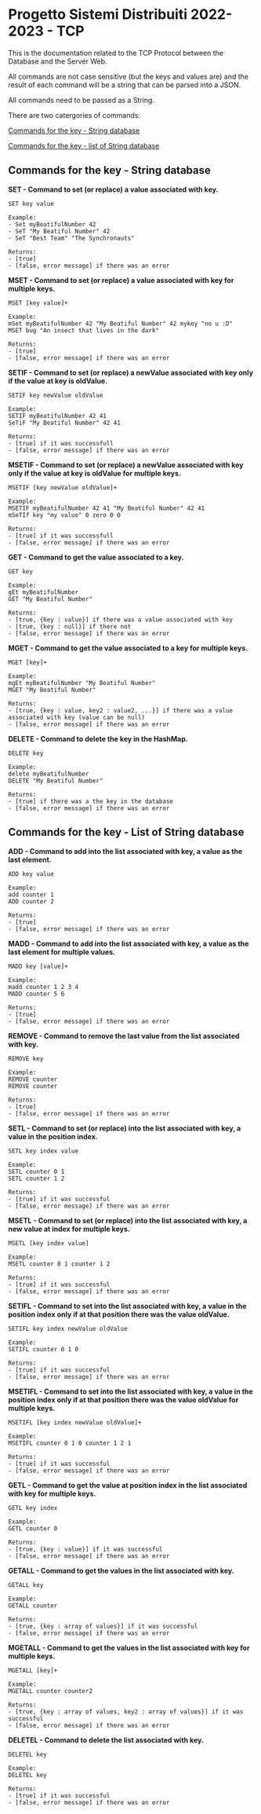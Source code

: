 # Progetto Sistemi Distribuiti 2022-2023 - TCP

This is the documentation related to the TCP Protocol between the Database and the Server Web.

All commands are not case sensitive (but the keys and values are) and the result of each command will be a string that can be parsed into a JSON.

All commands need to be passed as a String.

There are two catergories of commands:

[Commands for the key - String database](#commands-for-the-key---string-database)

[Commands for the key - list of String database](#commands-for-the-key---list-of-string-database)

## **Commands for the key - String database**

__SET - Command to set (or replace) a value associated with key.__
```
SET key value
```
```
Example:
- Set myBeatifulNumber 42
- SeT "My Beatiful Number" 42
- SeT "Best Team" "The Synchronauts"

Returns:
- [true]
- [false, error message] if there was an error
```

__MSET - Command to set (or replace) a value associated with key for multiple keys.__
```
MSET [key value]+
```
```
Example:
mSet myBeatifulNumber 42 "My Beatiful Number" 42 mykey "no u :D"
MSET bug "An insect that lives in the dark"

Returns:
- [true]
- [false, error message] if there was an error
```

__SETIF - Command to set (or replace) a newValue associated with key only if the value at key is oldValue.__
```
SETIF key newValue oldValue
```
```
Example:
SETIF myBeatifulNumber 42 41
SeTiF "My Beatiful Number" 42 41

Returns:
- [true] if it was successfull
- [false, error message] if there was an error
```

__MSETIF - Command to set (or replace) a newValue associated with key only if the value at key is oldValue for multiple keys.__
```
MSETIF [key newValue oldValue]+
```
```
Example:
MSETIF myBeatifulNumber 42 41 "My Beatiful Number" 42 41
mSeTIf key "my value" 0 zero 0 0 

Returns:
- [true] if it was successfull
- [false, error message] if there was an error
```

__GET - Command to get the value associated to a key.__
```
GET key
```
```
Example:
gEt myBeatifulNumber
GET "My Beatiful Number"

Returns:
- [true, {key : value}] if there was a value associated with key
- [true, {key : null}] if there not
- [false, error message] if there was an error
```

__MGET - Command to get the value associated to a key for multiple keys.__
```
MGET [key]+
```
```
Example:
mgEt myBeatifulNumber "My Beatiful Number"
MGET "My Beatiful Number"

Returns:
- [true, {key : value, key2 : value2, ...}] if there was a value associated with key (value can be null)
- [false, error message] if there was an error
```

__DELETE - Command to delete the key in the HashMap.__
```
DELETE key
```
```
Example:
delete myBeatifulNumber
DELETE "My Beatiful Number"

Returns:
- [true] if there was a the key in the database
- [false, error message] if there was an error
```

## **Commands for the key - List of String database**

__ADD - Command to add into the list associated with key, a value as the last element.__
```
ADD key value
```
```
Example:
add counter 1
ADD counter 2

Returns:
- [true]
- [false, error message] if there was an error
```

__MADD - Command to add into the list associated with key, a value as the last element for multiple values.__
```
MADD key [value]+
```
```
Example:
madd counter 1 2 3 4
MADD counter 5 6

Returns:
- [true]
- [false, error message] if there was an error
```

__REMOVE - Command to remove the last value from the list associated with key.__
```
REMOVE key
```
```
Example:
REMOVE counter
REMOVE counter

Returns:
- [true]
- [false, error message] if there was an error
```

__SETL - Command to set (or replace) into the list associated with key, a value in the position index.__
```
SETL key index value
```
```
Example:
SETL counter 0 1
SETL counter 1 2

Returns:
- [true] if it was successful
- [false, error message] if there was an error
```

__MSETL - Command to set (or replace) into the list associated with key, a new value at index for multiple keys.__
```
MSETL [key index value]
```
```
Example:
MSETL counter 0 1 counter 1 2

Returns:
- [true] if it was successful
- [false, error message] if there was an error
```

__SETIFL - Command to set into the list associated with key, a value in the position index only if at that position there was the value oldValue.__
```
SETIFL key index newValue oldValue
```
```
Example:
SETIFL counter 0 1 0

Returns:
- [true] if it was successful
- [false, error message] if there was an error
```

__MSETIFL - Command to set into the list associated with key, a value in the position index only if at that position there was the value oldValue for multiple keys.__
```
MSETIFL [key index newValue oldValue]+
```
```
Example:
MSETIFL counter 0 1 0 counter 1 2 1

Returns:
- [true] if it was successful
- [false, error message] if there was an error
```

__GETL - Command to get the value at position index in the list associated with key for multiple keys.__
```
GETL key index
```
```
Example:
GETL counter 0

Returns:
- [true, {key : value}] if it was successful
- [false, error message] if there was an error
```

__GETALL - Command to get the values in the list associated with key.__
```
GETALL key
```
```
Example:
GETALL counter

Returns:
- [true, {key : array of values}] if it was successful
- [false, error message] if there was an error
```

__MGETALL - Command to get the values in the list associated with key for multiple keys.__
```
MGETALL [key]+
```
```
Example:
MGETALL counter counter2

Returns:
- [true, {key : array of values, key2 : array of values}] if it was successful
- [false, error message] if there was an error
```

__DELETEL - Command to delete the list associated with key.__
```
DELETEL key
```
```
Example:
DELETEL key

Returns:
- [true] if it was successful
- [false, error message] if there was an error
```
